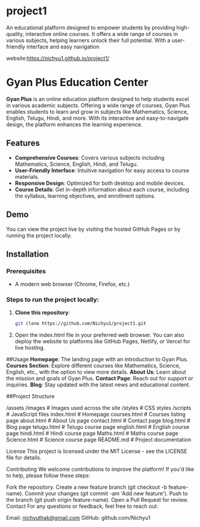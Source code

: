 # project1
An educational platform designed to empower students by providing high-quality, interactive online courses. It offers a wide range of courses in various subjects, helping learners unlock their full potential. With a user-friendly interface and easy navigation

website:https://nichyu1.github.io/project1/
# Gyan Plus Education Center

**Gyan Plus** is an online education platform designed to help students excel in various academic subjects. Offering a wide range of courses, Gyan Plus enables students to learn and grow in subjects like Mathematics, Science, English, Telugu, Hindi, and more. With its interactive and easy-to-navigate design, the platform enhances the learning experience.

## Features

- **Comprehensive Courses**: Covers various subjects including Mathematics, Science, English, Hindi, and Telugu.
- **User-Friendly Interface**: Intuitive navigation for easy access to course materials.
- **Responsive Design**: Optimized for both desktop and mobile devices.
- **Course Details**: Get in-depth information about each course, including the syllabus, learning objectives, and enrollment options.

## Demo

You can view the project live by visiting the hosted GitHub Pages or by running the project locally.

## Installation

### Prerequisites
- A modern web browser (Chrome, Firefox, etc.)

### Steps to run the project locally:
1. **Clone this repository**:
   ```bash
   git clone https://github.com/Nichyu1/project1.git
2. Open the index.html file in your preferred web browser.
   You can also deploy the website to platforms like GitHub Pages, Netlify, or Vercel for live hosting.

##Usage
**Homepage**: The landing page with an introduction to Gyan Plus.
**Courses Section**: Explore different courses like Mathematics, Science, English, etc., with the option to view more details.
**About Us**: Learn about the mission and goals of Gyan Plus.
**Contact Page**: Reach out for support or inquiries.
**Blog**: Stay updated with the latest news and educational content.


##Project Structure

/assets
  /images       # Images used across the site
  /styles       # CSS styles
/scripts         # JavaScript files
index.html      # Homepage
courses.html     # Courses listing page
about.html       # About Us page
contact.html     # Contact page
blog.html        # Blog page
telugu.html      # Telugu course page
english.html     # English course page
hindi.html       # Hindi course page
Maths.html       # Maths course page
Science.html     # Science course page
README.md        # Project documentation

License
This project is licensed under the MIT License - see the LICENSE file for details.

Contributing
We welcome contributions to improve the platform! If you'd like to help, please follow these steps:

Fork the repository.
Create a new feature branch (git checkout -b feature-name).
Commit your changes (git commit -am 'Add new feature').
Push to the branch (git push origin feature-name).
Open a Pull Request for review.
Contact
For any questions or feedback, feel free to reach out:

Email: nichyuthak@gmail.com
GitHub: github.com/Nichyu1
